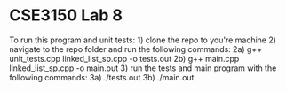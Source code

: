 # CSE3150 Lab 8

To run this program and unit tests:
    1) clone the repo to you're machine
    2) navigate to the repo folder and run the following commands:
        2a) g++ unit_tests.cpp linked_list_sp.cpp -o tests.out
        2b) g++ main.cpp linked_list_sp.cpp -o main.out
    3) run the tests and main program with the following commands:
        3a) ./tests.out
        3b) ./main.out